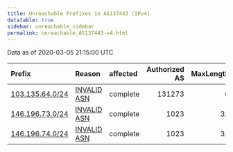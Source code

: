 ```yaml
---
title: Unreachable Prefixes in AS137443 (IPv4)
datatable: true
sidebar: unreachable_sidebar
permalink: unreachable_AS137443-v4.html
---
```


Data as of 2020-03-05 21:15:00 UTC


<div class="datatable-begin"></div>

| Prefix                                                   | Reason                                                                                                  | affected   |   Authorized AS |   MaxLength | Anchor                                       |   unreachable /24s |
|:---------------------------------------------------------|:--------------------------------------------------------------------------------------------------------|:-----------|----------------:|------------:|:---------------------------------------------|-------------------:|
| [103.135.64.0/24](https://stat.ripe.net/103.135.64.0/24) | [INVALID ASN](https://rpki-validator.ripe.net/announcement-preview?asn=AS137443&prefix=103.135.64.0/24) | complete   |          131273 |           0 | [APNIC](unreachable_APNIC_RPKI_Root-v4.html) |                  1 |
| [146.196.73.0/24](https://stat.ripe.net/146.196.73.0/24) | [INVALID ASN](https://rpki-validator.ripe.net/announcement-preview?asn=AS137443&prefix=146.196.73.0/24) | complete   |            1023 |          32 | [APNIC](unreachable_APNIC_RPKI_Root-v4.html) |                  1 |
| [146.196.74.0/24](https://stat.ripe.net/146.196.74.0/24) | [INVALID ASN](https://rpki-validator.ripe.net/announcement-preview?asn=AS137443&prefix=146.196.74.0/24) | complete   |            1023 |          32 | [APNIC](unreachable_APNIC_RPKI_Root-v4.html) |                  1 |

<div class="datatable-end"></div>